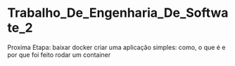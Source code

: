 # Trabalho_De_Engenharia_De_Softwate_2

Proxima Etapa:
baixar docker
criar uma aplicação simples: como, o que é e por que foi feito
rodar um container
